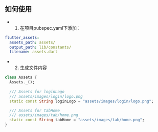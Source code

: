 ## 如何使用


- 1. 在项目pubspec.yaml下添加：

```yaml
flutter_assets:
  assets_path: assets/
  output_path: lib/constants/
  filename: assets.dart
```

- 2. 生成文件内容

```dart
class Assets {
  Assets._();
  
  /// Assets for loginLogo
  /// assets/images/login/logo.png
  static const String loginLogo = "assets/images/login/logo.png";

  /// Assets for tabHome
  /// assets/images/tab/home.png
  static const String tabHome = "assets/images/tab/home.png";
}
```

